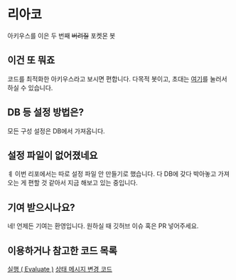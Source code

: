 # 리아코
아키우스를 이은 두 번째 ~~버려질~~ 포켓몬 봇
## 이건 또 뭐죠
코드를 최적화한 아키우스라고 보시면 편합니다.
다목적 봇이고, 초대는 [여기](https://discord.com/oauth2/authorize?client_id=746810086672040068&permissions=2147483647&scope=bot)를 눌러서 하실 수 있습니다.
## DB 등 설정 방법은?
모든 구성 설정은 DB에서 가져옵니다.
## 설정 파일이 없어졌네요
ㅖ 이번 리포에서는 따로 설정 파일 안 만들기로 했습니다.
다 DB에 갖다 박아놓고 가져오는 게 편할 것 같아서 지금 해보고 있는 중입니다.
## 기여 받으시나요?
네! 언제든 기여는 환영입니다. 원하실 때 깃허브 이슈 혹은 PR 넣어주세요.
## 이용하거나 참고한 코드 목록
[실행 ( Evaluate )](https://gist.github.com/nitros12/2c3c265813121492655bc95aa54da6b9)
[상태 메시지 변경 코드](https://github.com/LRACT/managemet-bot)
